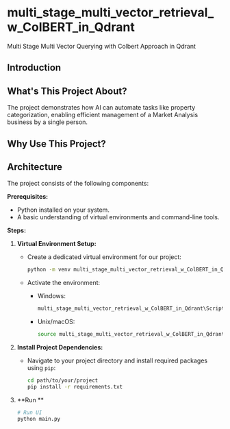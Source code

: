 # multi_stage_multi_vector_retrieval_w_ColBERT_in_Qdrant
Multi Stage Multi Vector Querying with Colbert Approach in Qdrant

## Introduction



## What's This Project About?



The project demonstrates how AI can automate tasks like property categorization, enabling efficient management of a Market Analysis business by a single person.

## Why Use This Project?

## Architecture

The project consists of the following components:



**Prerequisites:**
- Python installed on your system.
- A basic understanding of virtual environments and command-line tools.

**Steps:**
1. **Virtual Environment Setup:**
   - Create a dedicated virtual environment for our project:
   
     ```bash
     python -m venv multi_stage_multi_vector_retrieval_w_ColBERT_in_Qdrant
     ```
   - Activate the environment:
   
     - Windows:
       ```bash
       multi_stage_multi_vector_retrieval_w_ColBERT_in_Qdrant\Scripts\activate
       ```
     - Unix/macOS:
       ```bash
       source multi_stage_multi_vector_retrieval_w_ColBERT_in_Qdrant/bin/activate
       ```
2. **Install Project Dependencies:**

   - Navigate to your project directory and install required packages using `pip`:
   
     ```bash
     cd path/to/your/project
     pip install -r requirements.txt
     ```
3. **Run **

   
   ```bash   
   # Run UI
   python main.py
   ```  


